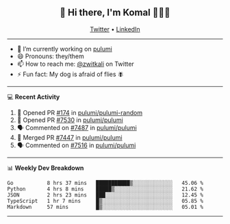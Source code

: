 <h2 align="center"> 👋 Hi there, I'm Komal 🧑🏾‍💻 </h2>
<p align="center">
    <a href="https://twitter.com/zwitkali">Twitter</a> •
    <a href="https://www.linkedin.com/in/komal-ali/">LinkedIn</a>
</p>

--------

- 🔭 I’m currently working on [pulumi](https://github.com/pulumi/pulumi)
- 😄 Pronouns: they/them
- 📫 How to reach me: [@zwitkali](https://twitter.com/zwitkali) on Twitter
- ⚡ Fun fact: My dog is afraid of flies 🪰

--------
💻 **Recent Activity**

<!--START_SECTION:activity-->
1. 💪 Opened PR [#174](https://github.com/pulumi/pulumi-random/pull/174) in [pulumi/pulumi-random](https://github.com/pulumi/pulumi-random)
2. 💪 Opened PR [#7530](https://github.com/pulumi/pulumi/pull/7530) in [pulumi/pulumi](https://github.com/pulumi/pulumi)
3. 🗣 Commented on [#7487](https://github.com/pulumi/pulumi/issues/7487) in [pulumi/pulumi](https://github.com/pulumi/pulumi)
4. 🎉 Merged PR [#7447](https://github.com/pulumi/pulumi/pull/7447) in [pulumi/pulumi](https://github.com/pulumi/pulumi)
5. 🗣 Commented on [#7516](https://github.com/pulumi/pulumi/issues/7516) in [pulumi/pulumi](https://github.com/pulumi/pulumi)
<!--END_SECTION:activity-->

--------

📊 **Weekly Dev Breakdown**
<!--START_SECTION:waka-->
```text
Go           8 hrs 37 mins   ███████████▒░░░░░░░░░░░░░   45.06 % 
Python       4 hrs 8 mins    █████▒░░░░░░░░░░░░░░░░░░░   21.62 % 
JSON         2 hrs 23 mins   ███░░░░░░░░░░░░░░░░░░░░░░   12.45 % 
TypeScript   1 hr 7 mins     █▒░░░░░░░░░░░░░░░░░░░░░░░   05.85 % 
Markdown     57 mins         █▒░░░░░░░░░░░░░░░░░░░░░░░   05.01 % 
```
<!--END_SECTION:waka-->

--------